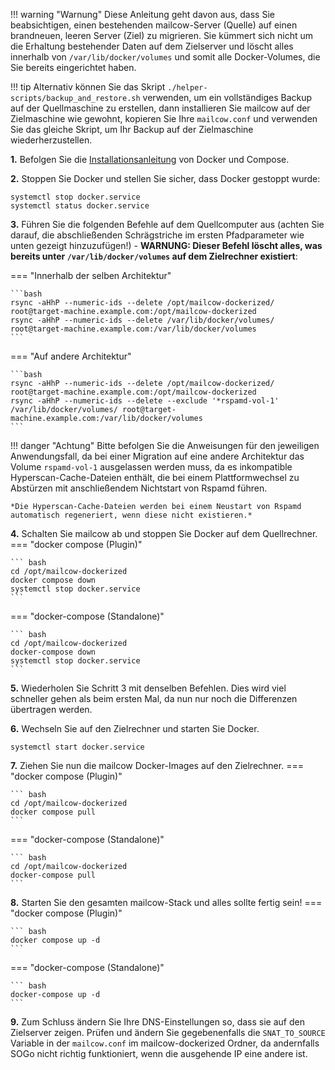 !!! warning "Warnung"
    Diese Anleitung geht davon aus, dass Sie beabsichtigen, einen bestehenden mailcow-Server (Quelle) auf einen brandneuen, leeren Server (Ziel) zu migrieren. Sie kümmert sich nicht um die Erhaltung bestehender Daten auf dem Zielserver und löscht alles innerhalb von `/var/lib/docker/volumes` und somit alle Docker-Volumes, die Sie bereits eingerichtet haben.

!!! tip
    Alternativ können Sie das Skript `./helper-scripts/backup_and_restore.sh` verwenden, um ein vollständiges Backup auf der Quellmaschine zu erstellen, dann installieren Sie mailcow auf der Zielmaschine wie gewohnt, kopieren Sie Ihre `mailcow.conf` und verwenden Sie das gleiche Skript, um Ihr Backup auf der Zielmaschine wiederherzustellen.

**1\.**
Befolgen Sie die [Installationsanleitung](../getstarted/install.de.md) von Docker und Compose.

**2\.** Stoppen Sie Docker und stellen Sie sicher, dass Docker gestoppt wurde:
```
systemctl stop docker.service
systemctl status docker.service
```

**3\.** Führen Sie die folgenden Befehle auf dem Quellcomputer aus (achten Sie darauf, die abschließenden Schrägstriche im ersten Pfadparameter wie unten gezeigt hinzuzufügen!) - **WARNUNG: Dieser Befehl löscht alles, was bereits unter `/var/lib/docker/volumes` auf dem Zielrechner existiert**:

=== "Innerhalb der selben Architektur"

    ```bash
    rsync -aHhP --numeric-ids --delete /opt/mailcow-dockerized/ root@target-machine.example.com:/opt/mailcow-dockerized
    rsync -aHhP --numeric-ids --delete /var/lib/docker/volumes/ root@target-machine.example.com:/var/lib/docker/volumes
    ```

=== "Auf andere Architektur"

    ```bash
    rsync -aHhP --numeric-ids --delete /opt/mailcow-dockerized/ root@target-machine.example.com:/opt/mailcow-dockerized
    rsync -aHhP --numeric-ids --delete --exclude '*rspamd-vol-1' /var/lib/docker/volumes/ root@target-machine.example.com:/var/lib/docker/volumes
    ```

!!! danger "Achtung"
    Bitte befolgen Sie die Anweisungen für den jeweiligen Anwendungsfall, da bei einer Migration auf eine andere Architektur das Volume `rspamd-vol-1` ausgelassen werden muss, da es inkompatible Hyperscan-Cache-Dateien enthält, die bei einem Plattformwechsel zu Abstürzen mit anschließendem Nichtstart von Rspamd führen.

    *Die Hyperscan-Cache-Dateien werden bei einem Neustart von Rspamd automatisch regeneriert, wenn diese nicht existieren.*


**4\.** Schalten Sie mailcow ab und stoppen Sie Docker auf dem Quellrechner.
=== "docker compose (Plugin)"

    ``` bash
    cd /opt/mailcow-dockerized
    docker compose down
    systemctl stop docker.service
    ```

=== "docker-compose (Standalone)"

    ``` bash
    cd /opt/mailcow-dockerized
    docker-compose down
    systemctl stop docker.service
    ```

**5\.** Wiederholen Sie Schritt 3 mit denselben Befehlen. Dies wird viel schneller gehen als beim ersten Mal, da nun nur noch die Differenzen übertragen werden.

**6\.** Wechseln Sie auf den Zielrechner und starten Sie Docker.
```
systemctl start docker.service
```

**7\.** Ziehen Sie nun die mailcow Docker-Images auf den Zielrechner.
=== "docker compose (Plugin)"

    ``` bash
    cd /opt/mailcow-dockerized
    docker compose pull
    ```

=== "docker-compose (Standalone)"

    ``` bash
    cd /opt/mailcow-dockerized
    docker-compose pull
    ```

**8\.** Starten Sie den gesamten mailcow-Stack und alles sollte fertig sein!
=== "docker compose (Plugin)"

    ``` bash
    docker compose up -d
    ```

=== "docker-compose (Standalone)"

    ``` bash
    docker-compose up -d
    ```

**9\.** Zum Schluss ändern Sie Ihre DNS-Einstellungen so, dass sie auf den Zielserver zeigen. Prüfen und ändern Sie gegebenenfalls die `SNAT_TO_SOURCE` Variable in der `mailcow.conf` im mailcow-dockerized Ordner, da andernfalls SOGo nicht richtig funktioniert, wenn die ausgehende IP eine andere ist.
